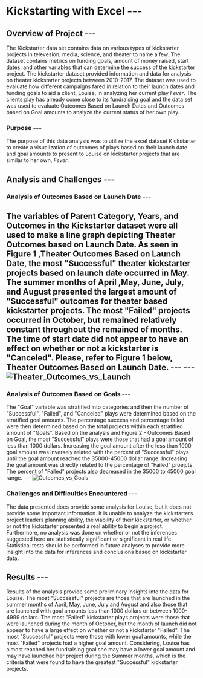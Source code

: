 # Kickstarting with Excel ---
## Overview of Project --- 
The Kickstarter data set contains data on various types of kickstarter projects in televesion, media, science, and theater to name a few.  The dataset contains metrics on funding goals, amount of money raised, start dates, and other variables that can determine the success of the kickstarter project.  The kickstarter dataset provided information and data for analysis on theater kickstarter projects between 2010-2017.   The dataset was used to evaluate how different campaigns fared in relation to their launch dates and funding goals to aid a client, Louise, in analyzing her current play *Fever*.  The clients play has already come close to its fundraising goal and the data set was used to evaluate Outcomes Based on Launch Dates and Outcomes based on Goal amounts to analyze the current status of her own play.  
### Purpose ---
The purpose of this data analysis was to utilize the excel dataset Kickstarter to create a visualization of outcomes of plays based on their launch date and goal amounts to present to Louise on kickstarter projects that are similar to her own, *Fever*.  
## Analysis and Challenges ---
### Analysis of Outcomes Based on Launch Date ---
The variables of Parent Category, Years, and Outcomes in the Kickstarter dataset were all used to make a line graph depicting Theater Outcomes based on Launch Date. As seen in Figure 1 ,Theater Outcomes Based on Launch Date, the most "Successful" theater kickstarter projects based on launch date occurred in May.  The summer months of April ,May, June, July, and August presented the largest amount of "Successful" outcomes for theater based kickstarter projects.  The most "Failed" projects occurred in October, but remained relatively constant throughout the remained of months.  The time of start date did not appear to have an effect on whether or not a kickstarter is "Canceled".  Please, refer to Figure 1 below, Theater Outcomes Based on Launch Date. ---
 ---![Theater_Outcomes_vs_Launch](https://user-images.githubusercontent.com/88444529/132062586-47303f3c-9c59-465f-a276-c6c401281be3.png)
 ---
### Analysis of Outcomes Based on Goals ---
The "Goal" variable was stratified into categories and then the number of "Successful", "Failed", and "Canceled" plays were determined based on the stratified goal amounts.  The percentage success and percentage failed were then determined based on the total projects within each stratified amount of "Goals".  Based on the analysis and Figure 2 - Outcomes Based on Goal, the most "Successful" plays were those that had a goal amount of less than 1000 dollars.  Increasing the goal amount after the less than 1000 goal amount was inversely related with the percent of "Successful" plays until the goal amount reached the 35000-45000 dollar range.  Increasing the goal amount was directly related to the percentage of "Failed" proejcts.  The percent of "Failed" projects also decreased in the 35000 to 45000 goal range. ---
 ![Outcomes_vs_Goals](https://user-images.githubusercontent.com/88444529/132062724-34b7fc65-e34b-406b-be52-4880c053bbe0.png)
### Challenges and Difficulties Encountered ---
The data presented does provide some analysis for Louise, but it does not provide some important information.  It is unable to analyze the kickstarters project leaders planning ability, the viability of their kickstarter, or whether or not the kickstarter presented a real ability to begin a project.  Furthermore, no analysis was done on whether or not the inferences suggested here are statistically significant or significant in real life.  Statistical tests should be performed in future analyses to provide more insight into the data for inferences and conclusions based on kickstarter data.
## Results ---
Results of the analysis provide some preliminary insights into the data for Louise.  The most "Successful" projects are those that are launched in the summer months of April, May, June, July and August and also those that are launched with goal amounts less than 1000 dollars or between 1000-4999 dollars.  The most "Failed" kickstarter plays projects were those that were launched during the month of October, but the month of launch did not appear to have a large effect on whether or not a kickstarter "Failed".  The most "Successful" projects were those with lower goal amounts, while the most "Failed" projects had a higher goal amount.  Considering, Louise has almost reached her fundraising goal she may have a lower goal amount and may have launched her project during the Summer months, which is the criteria that were found to have the greatest "Successful" kickstarter projects.
